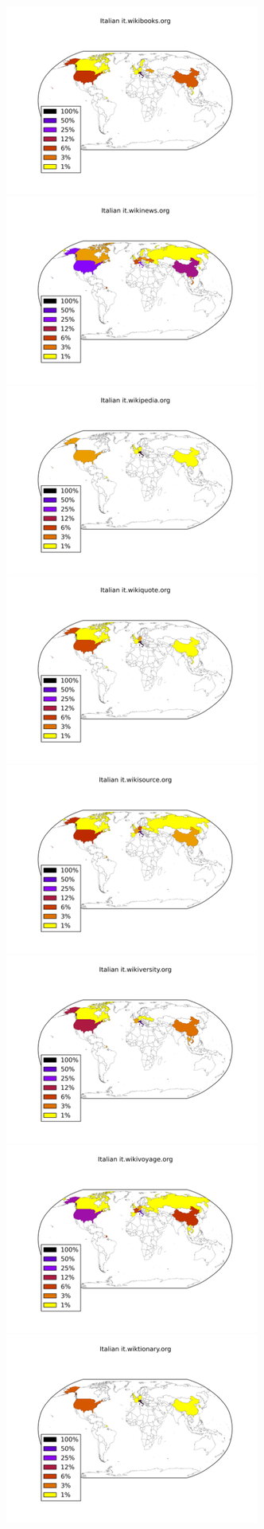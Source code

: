 ![](images/Italian-it.wikibooks.org.png)
![](images/Italian-it.wikinews.org.png)
![](images/Italian-it.wikipedia.org.png)
![](images/Italian-it.wikiquote.org.png)
![](images/Italian-it.wikisource.org.png)
![](images/Italian-it.wikiversity.org.png)
![](images/Italian-it.wikivoyage.org.png)
![](images/Italian-it.wiktionary.org.png)

